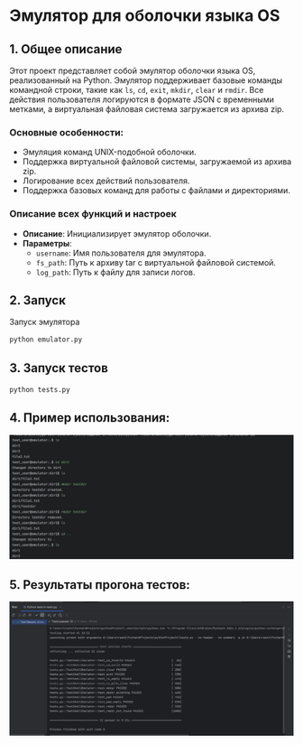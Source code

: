 # Эмулятор для оболочки языка OS

## 1. Общее описание

Этот проект представляет собой эмулятор оболочки языка OS, реализованный на Python. Эмулятор поддерживает базовые команды командной строки, такие как `ls`, `cd`, `exit`, `mkdir`, `clear` и `rmdir`. Все действия пользователя логируются в формате JSON с временными метками, а виртуальная файловая система загружается из архива zip.

### Основные особенности:
- Эмуляция команд UNIX-подобной оболочки.
- Поддержка виртуальной файловой системы, загружаемой из архива zip.
- Логирование всех действий пользователя.
- Поддержка базовых команд для работы с файлами и директориями.

### Описание всех функций и настроек

- **Описание**: Инициализирует эмулятор оболочки.
- **Параметры**:
  - `username`: Имя пользователя для эмулятора.
  - `fs_path`: Путь к архиву tar с виртуальной файловой системой.
  - `log_path`: Путь к файлу для записи логов.

## 2. Запуск
Запуск эмулятора
```bash
python emulator.py
```

## 3. Запуск тестов
```bash
python tests.py
```

## 4. Пример использования:

![image](https://github.com/CloudVHS/Configurqation-1/blob/main/hometask1/test_emulator.jpg)

## 5. Результаты прогона тестов:

![image](https://github.com/CloudVHS/Configurqation-1/blob/main/hometask1/test_photo.png)
